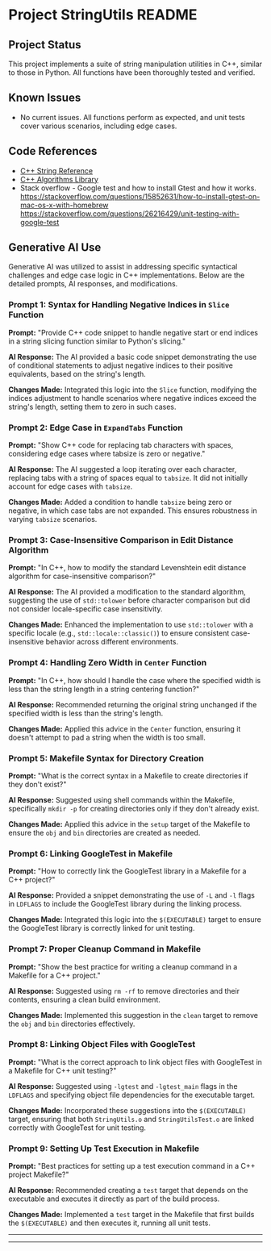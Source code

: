 
# Project StringUtils README

## Project Status
This project implements a suite of string manipulation utilities in C++, similar to those in Python. All functions have been thoroughly tested and verified.

## Known Issues
- No current issues. All functions perform as expected, and unit tests cover various scenarios, including edge cases.

## Code References
- [C++ String Reference](https://en.cppreference.com/w/cpp/string/basic_string)
- [C++ Algorithms Library](https://en.cppreference.com/w/cpp/algorithm)
- Stack overflow - Google test and how to install Gtest and how it works.
                    https://stackoverflow.com/questions/15852631/how-to-install-gtest-on-mac-os-x-with-homebrew
                    https://stackoverflow.com/questions/26216429/unit-testing-with-google-test
                

## Generative AI Use
Generative AI was utilized to assist in addressing specific syntactical challenges and edge case logic in C++ implementations. Below are the detailed prompts, AI responses, and modifications.

### Prompt 1: Syntax for Handling Negative Indices in `Slice` Function
**Prompt:** "Provide C++ code snippet to handle negative start or end indices in a string slicing function similar to Python's slicing."

**AI Response:** The AI provided a basic code snippet demonstrating the use of conditional statements to adjust negative indices to their positive equivalents, based on the string's length.

**Changes Made:** Integrated this logic into the `Slice` function, modifying the indices adjustment to handle scenarios where negative indices exceed the string's length, setting them to zero in such cases.

### Prompt 2: Edge Case in `ExpandTabs` Function
**Prompt:** "Show C++ code for replacing tab characters with spaces, considering edge cases where tabsize is zero or negative."

**AI Response:** The AI suggested a loop iterating over each character, replacing tabs with a string of spaces equal to `tabsize`. It did not initially account for edge cases with `tabsize`.

**Changes Made:** Added a condition to handle `tabsize` being zero or negative, in which case tabs are not expanded. This ensures robustness in varying `tabsize` scenarios.

### Prompt 3: Case-Insensitive Comparison in Edit Distance Algorithm
**Prompt:** "In C++, how to modify the standard Levenshtein edit distance algorithm for case-insensitive comparison?"

**AI Response:** The AI provided a modification to the standard algorithm, suggesting the use of `std::tolower` before character comparison but did not consider locale-specific case insensitivity.

**Changes Made:** Enhanced the implementation to use `std::tolower` with a specific locale (e.g., `std::locale::classic()`) to ensure consistent case-insensitive behavior across different environments.

### Prompt 4: Handling Zero Width in `Center` Function
**Prompt:** "In C++, how should I handle the case where the specified width is less than the string length in a string centering function?"

**AI Response:** Recommended returning the original string unchanged if the specified width is less than the string's length.

**Changes Made:** Applied this advice in the `Center` function, ensuring it doesn't attempt to pad a string when the width is too small.

### Prompt 5: Makefile Syntax for Directory Creation
**Prompt:** "What is the correct syntax in a Makefile to create directories if they don't exist?"

**AI Response:** Suggested using shell commands within the Makefile, specifically `mkdir -p` for creating directories only if they don't already exist.

**Changes Made:** Applied this advice in the `setup` target of the Makefile to ensure the `obj` and `bin` directories are created as needed.

### Prompt 6: Linking GoogleTest in Makefile
**Prompt:** "How to correctly link the GoogleTest library in a Makefile for a C++ project?"

**AI Response:** Provided a snippet demonstrating the use of `-L` and `-l` flags in `LDFLAGS` to include the GoogleTest library during the linking process.

**Changes Made:** Integrated this logic into the `$(EXECUTABLE)` target to ensure the GoogleTest library is correctly linked for unit testing.

### Prompt 7: Proper Cleanup Command in Makefile
**Prompt:** "Show the best practice for writing a cleanup command in a Makefile for a C++ project."

**AI Response:** Suggested using `rm -rf` to remove directories and their contents, ensuring a clean build environment.

**Changes Made:** Implemented this suggestion in the `clean` target to remove the `obj` and `bin` directories effectively.


### Prompt 8: Linking Object Files with GoogleTest
**Prompt:** "What is the correct approach to link object files with GoogleTest in a Makefile for C++ unit testing?"

**AI Response:** Suggested using `-lgtest` and `-lgtest_main` flags in the `LDFLAGS` and specifying object file dependencies for the executable target.

**Changes Made:** Incorporated these suggestions into the `$(EXECUTABLE)` target, ensuring that both `StringUtils.o` and `StringUtilsTest.o` are linked correctly with GoogleTest for unit testing.

### Prompt 9: Setting Up Test Execution in Makefile
**Prompt:** "Best practices for setting up a test execution command in a C++ project Makefile?"

**AI Response:** Recommended creating a `test` target that depends on the executable and executes it directly as part of the build process.

**Changes Made:** Implemented a `test` target in the Makefile that first builds the `$(EXECUTABLE)` and then executes it, running all unit tests.




---


---



